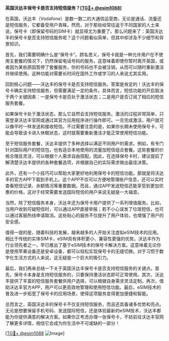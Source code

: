 **英国沃达丰保号卡是否支持短信服务？[[TG💪+ @esim1088](https://t.me/s/esim1088)]**

在英国，沃达丰（Vodafone）是数一数二的大通信运营商，无论是通话、流量还是短信服务，它都备受用户青睐。然而，对于那些经常往返于不同国家的人士来说，保号卡（即保留号码的SIM卡）就显得尤为重要了。那么问题来了：英国沃达丰的保号卡是否支持短信服务呢？这个问题看似简单，但其中却涉及不少细节和背景知识。

首先，我们需要明确什么是“保号卡”。顾名思义，保号卡就是一种允许用户在不使用主套餐的情况下，仍然保留电话号码的服务。这意味着即使你暂时离开英国，或者因为某些原因暂停了套餐服务，你的号码也不会被注销，从而可以随时重新激活并继续使用。这种功能对需要长时间在国外工作或学习的人来说尤其实用。

回到核心问题——沃达丰的保号卡是否支持短信服务。答案是肯定的！沃达丰的保号卡确实支持短信服务，但需要满足一定的条件。具体而言，短信功能的开启取决于两个关键因素：一是保号卡是否处于激活状态；二是用户是否订阅了相应的短信服务套餐。

如果保号卡处于激活状态，那么它自然会支持短信服务。激活的过程非常简单，只需登录沃达丰官网或通过其官方应用程序进行操作即可。一旦完成激活，用户就可以像平时一样发送和接收短信。不过需要注意的是，如果你长期未使用保号卡，可能会导致该卡进入休眠状态，这时就需要重新激活才能正常使用短信功能。

至于短信服务套餐，沃达丰提供了多种选择以满足不同用户的需求。例如，有专门针对国际用户的短信包，也有适合本地使用的流量加短信组合套餐。这些套餐的价格合理且灵活，可以根据个人需求自由搭配。因此，在选择保号卡时，建议提前了解清楚沃达丰提供的各种套餐选项，并根据自己的实际需求做出最佳决策。

此外，还有一个小技巧可以帮助大家更好地利用保号卡的短信功能。那就是将沃达丰的官方APP下载到手机上。这个APP不仅可以方便地管理账户信息，还可以实时查看短信记录、余额情况等重要数据。而且，通过APP发送短信还能享受到更加优惠的价格，这对于经常需要发送国际短信的用户来说无疑是一大福音。

当然，除了短信服务本身，沃达丰还为保号卡用户提供了一系列增值服务。比如，当用户收到可疑短信时，可以通过APP直接举报；若不小心误发了垃圾短信，也可以通过客服热线申请取消。这些贴心的服务不仅提升了用户体验，也增强了用户的安全感。

值得一提的是，随着科技的发展，越来越多的人开始关注虚拟eSIM技术的应用。相比于传统的实体SIM卡，eSIM具有体积更小、兼容性更强的优势。沃达丰作为行业领先者之一，早已推出了基于eSIM技术的保号卡解决方案。这意味着无论你是使用苹果设备还是安卓设备，都可以轻松实现保号卡的无缝切换。对于习惯于数字化生活方式的人来说，这无疑是一个巨大的吸引力。

最后，我们再来总结一下关于英国沃达丰保号卡是否支持短信服务的关键点。首先，保号卡本身是支持短信服务的，只要保持激活状态即可正常使用。其次，沃达丰提供了丰富的短信服务套餐供用户选择，可以根据自身需求灵活定制。再次，借助沃达丰官方APP，用户可以更高效地管理和使用短信功能。最后，eSIM技术的普及进一步拓宽了保号卡的应用场景，使得这项服务变得更加便捷和智能。

总而言之，英国沃达丰的保号卡不仅支持短信服务，而且还具备诸多优势和亮点。无论是想要保留手机号码、发送国际短信，还是体验最新的eSIM技术，沃达丰都能为你提供满意的解决方案。如果你正考虑办理一张保号卡，不妨前往沃达丰官网了解更多详情，相信它会成为你生活中不可或缺的一部分！

[[TG💪+ @esim1088](https://t.me/s/esim1088) ![Image](https://i.postimg.cc/4NQfJmqS/Snipaste-2025-05-13-00-14-12.png)]